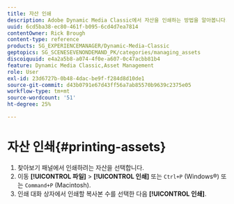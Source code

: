 ```yaml
---
title: 자산 인쇄
description: Adobe Dynamic Media Classic에서 자산을 인쇄하는 방법을 알아봅니다.
uuid: 6cd5ba38-ec80-461f-b095-6cd4d7ea7814
contentOwner: Rick Brough
content-type: reference
products: SG_EXPERIENCEMANAGER/Dynamic-Media-Classic
geptopics: SG_SCENESEVENONDEMAND_PK/categories/managing_assets
discoiquuid: e4a2a5b8-a074-4f0e-a607-0c47acbb81b4
feature: Dynamic Media Classic,Asset Management
role: User
exl-id: 23d6727b-0b48-4dac-be9f-f284d8d10de1
source-git-commit: d43b0791e67d43ff56a7ab85570b9639c2375e05
workflow-type: tm+mt
source-wordcount: '51'
ht-degree: 25%

---
```


# 자산 인쇄{#printing-assets}

1. 찾아보기 패널에서 인쇄하려는 자산을 선택합니다.
1. 이동 **[!UICONTROL 파일]** > **[!UICONTROL 인쇄]** 또는 `Ctrl+P` (Windows®) 또는 `Command+P` (Macintosh).
1. 인쇄 대화 상자에서 인쇄할 복사본 수를 선택한 다음 **[!UICONTROL 인쇄]**.
